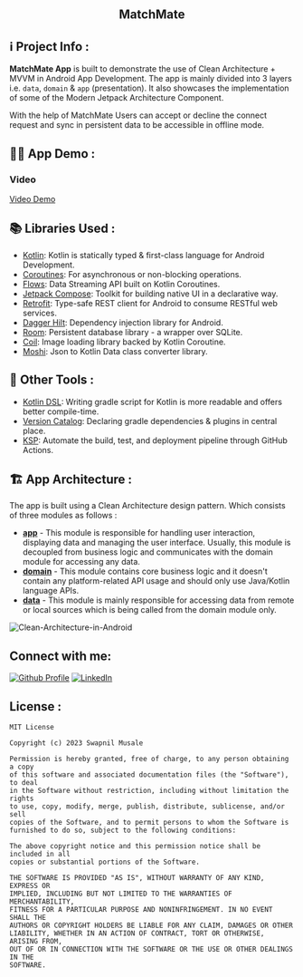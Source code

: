 <br/>
<p align="center">
  
  <h2 align="center">MatchMate</h2>

## ℹ️ Project Info : 
**MatchMate App** is built to demonstrate the use of Clean Architecture + MVVM in Android App Development. The app is mainly divided into 3 layers i.e. ```data```, ```domain``` & ```app``` (presentation).
It also showcases the implementation of some of the Modern Jetpack Architecture Component.

With the help of MatchMate Users can accept or decline the connect request and sync in persistent data to be accessible in offline mode.

## 👨‍💻 App Demo :
### Video
[Video Demo](https://github.com/swapnil-musale/MatchMate/assets/15209914/698ba5a3-e781-4698-b746-9209b623bd19)


## 📚 Libraries Used :
* [Kotlin][0]: Kotlin is statically typed & first-class language for Android Development.
* [Coroutines][1]: For asynchronous or non-blocking operations.
* [Flows][2]: Data Streaming API built on Kotlin Coroutines.
* [Jetpack Compose][3]: Toolkit for building native UI in a declarative way.
* [Retrofit][4]: Type-safe REST client for Android to consume RESTful web services.
* [Dagger Hilt][5]: Dependency injection library for Android.
* [Room][5]: Persistent database library - a wrapper over SQLite.
* [Coil][6]: Image loading library backed by Kotlin Coroutine.
* [Moshi][7]: Json to Kotlin Data class converter library.

[0]:  https://kotlinlang.org/
[1]:  https://kotlinlang.org/docs/coroutines-overview.html
[2]:  https://developer.android.com/kotlin/flow
[3]:  https://developer.android.com/jetpack/compose
[4]:  https://github.com/square/retrofit
[5]:  https://developer.android.com/jetpack/androidx/releases/room
[6]:  https://github.com/coil-kt/coil
[7]:  https://github.com/square/moshi

## 🧰 Other Tools :
* [Kotlin DSL][7]: Writing gradle script for Kotlin is more readable and offers better compile-time.
* [Version Catalog][8]: Declaring gradle dependencies & plugins in central place.
* [KSP][9]: Automate the build, test, and deployment pipeline through GitHub Actions.

[7]:  https://docs.gradle.org/current/userguide/kotlin_dsl.html
[8]:  https://docs.gradle.org/current/userguide/platforms.html
[9]:  https://kotlinlang.org/docs/ksp-overview.html#symbolprocessorprovider-the-entry-point

## 🏗️ App Architecture :
The app is built using a Clean Architecture design pattern. Which consists of three modules as follows :
* [**app**](https://github.com/swapnil-musale/MatchMate/tree/main/app) - This module is responsible for handling user interaction, displaying data and managing the user interface. Usually, this module is decoupled from business logic and communicates with the domain module for accessing any data.
* [**domain**](https://github.com/swapnil-musale/MatchMate/tree/main/domain) - This module contains core business logic and it doesn't contain any platform-related API usage and should only use Java/Kotlin language APIs.
* [**data**](https://github.com/swapnil-musale/MatchMate/tree/main/data) - This module is mainly responsible for accessing data from remote or local sources which is being called from the domain module only.

![Clean-Architecture-in-Android](https://github.com/swapnil-musale/JetJoke/assets/15209914/526ea05d-d3d1-49da-b034-74628871a774)

## Connect with me:
[![Github Profile](https://skillicons.dev/icons?i=github)](https://github.com/swapnil-musale)
[![LinkedIn](https://skillicons.dev/icons?i=linkedin)](https://linkedin.com/in/swapnil-musale)

## License :
```
MIT License

Copyright (c) 2023 Swapnil Musale

Permission is hereby granted, free of charge, to any person obtaining a copy
of this software and associated documentation files (the "Software"), to deal
in the Software without restriction, including without limitation the rights
to use, copy, modify, merge, publish, distribute, sublicense, and/or sell
copies of the Software, and to permit persons to whom the Software is
furnished to do so, subject to the following conditions:

The above copyright notice and this permission notice shall be included in all
copies or substantial portions of the Software.

THE SOFTWARE IS PROVIDED "AS IS", WITHOUT WARRANTY OF ANY KIND, EXPRESS OR
IMPLIED, INCLUDING BUT NOT LIMITED TO THE WARRANTIES OF MERCHANTABILITY,
FITNESS FOR A PARTICULAR PURPOSE AND NONINFRINGEMENT. IN NO EVENT SHALL THE
AUTHORS OR COPYRIGHT HOLDERS BE LIABLE FOR ANY CLAIM, DAMAGES OR OTHER
LIABILITY, WHETHER IN AN ACTION OF CONTRACT, TORT OR OTHERWISE, ARISING FROM,
OUT OF OR IN CONNECTION WITH THE SOFTWARE OR THE USE OR OTHER DEALINGS IN THE
SOFTWARE.
```

</br>
